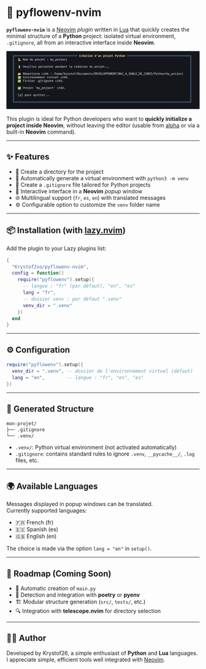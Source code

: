 # 🐍 pyflowenv-nvim

**`pyflowenv-nvim`** is a [Neovim](https://neovim.io/) *plugin* written in [Lua](https://www.lua.org/) that quickly creates the minimal structure of a **Python** project: isolated virtual environment, `.gitignore`, all from an interactive interface inside **Neovim**.

![demo](./assets/screenshot.png)

This plugin is ideal for Python developers who want to **quickly initialize a project inside Neovim**, without leaving the editor (usable from [alpha](https://github.com/goolord/alpha-nvim) or via a built-in **Neovim** command).

---

## ✨ Features

- 📁 Create a directory for the project
- 🐍 Automatically generate a virtual environment with `python3 -m venv`
- 🧾 Create a `.gitignore` file tailored for Python projects
- 💬 Interactive interface in a **Neovim** *popup* window
- 🌐 Multilingual support (`fr`, `es`, `en`) with translated messages
- ⚙️ Configurable option to customize the `venv` folder name

---

## 📦 Installation (with [lazy.nvim](https://github.com/folke/lazy.nvim))

Add the plugin to your Lazy plugins list:

```lua
{
  "Krystof2so/pyflowenv-nvim",
  config = function()
    require("pyflowenv").setup({
      -- langue : "fr" (par défaut), "en", "es"
      lang = "fr",
      -- dossier venv : par défaut ".venv"
      venv_dir = ".venv"
    })
  end
}
```
---

## ⚙️ Configuration

```lua
require("pyflowenv").setup({
  venv_dir = ".venv", -- dossier de l'environnement virtuel (défaut)
  lang = "en",        -- langue : "fr", "en", "es"
})
```
---

## 📂 Generated Structure

```
mon-projet/
├── .gitignore
└── .venv/
```

- `.venv/`: Python virtual environment (not activated automatically)  
- `.gitignore`: contains standard rules to ignore `.venv`, `__pycache__/`, `.log` files, etc.

---

## 🌍 Available Languages

Messages displayed in popup windows can be translated.  
Currently supported languages:

- 🇫🇷 French (fr)  
- 🇪🇸 Spanish (es)  
- 🇬🇧 English (en)  

The choice is made via the option `lang = "en"` in `setup()`.

---

## 🔭 Roadmap (Coming Soon)

- 📝 Automatic creation of `main.py`
- 🧪 Detection and integration with **poetry** or **pyenv**
- 🏗️ Modular structure generation (`src/`, `tests/`, etc.)
- 🔍 Integration with **telescope.nvim** for directory selection

---

## 👨‍💻 Author

Developed by Krystof26, a simple enthusiast of **Python** and **Lua** languages. I appreciate simple, efficient tools well integrated with [Neovim](https://neovim.io/).

